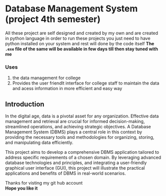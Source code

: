 # Database Management System (project 4th semester)
<p>
All these project are self designed and created by my own and are created in python language                                   
in order to run these projects you just need to have python installed on your system and rest will done by the code itself    
<b>The <code>.exe</code> file of the same will be available in few days till then stay tuned with me </b>    
</p>                                                         
<h3>Uses</h3>
<ol>
     <li>the data management for college</li>
     <li>Provides the user friendlt interface for college staff to maintain the data and acess information in more efficient and easy way</li>
</ol>
<h2><b>Introduction</b></h2>
<p>
     In the digital age, data is a pivotal asset for any organization. Effective data management and retrieval are crucial for informed decision-making, streamlined operations, and achieving strategic objectives. A Database Management System (DBMS) plays a central role in this context by providing the necessary tools and methodologies for organizing, storing, and manipulating data efficiently.
</p>
<p>
     This project aims to develop a comprehensive DBMS application tailored to address specific requirements of a chosen domain. By leveraging advanced database
     technologies and principles, and integrating a user-friendly graphical user interface (GUI), this project will illustrate the practical applications and benefits of
     DBMS in real-world scenarios.    
</p>
<footer>
     Thanks for visting my git hub account                                                                                        
     <br>
     <b>
          Hope you like it 
     </b>
</footer>
